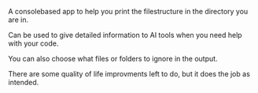 A consolebased app to help you print the filestructure in the directory you are in.

Can be used to give detailed information to AI tools when you need help with your code.

You can also choose what files or folders to ignore in the output.

There are some quality of life improvments left to do, but it does the job as intended.
